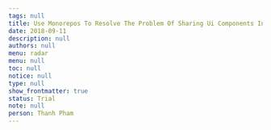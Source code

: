 ```yaml
---
tags: null
title: Use Monorepos To Resolve The Problem Of Sharing Ui Components In Aharoom
date: 2018-09-11
description: null
authors: null
menu: radar
menu: null
toc: null
notice: null
type: null
show_frontmatter: true
status: Trial
note: null
person: Thanh Pham
---
```


